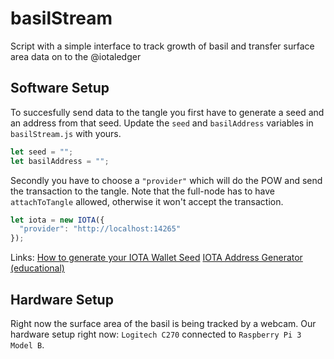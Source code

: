# basilStream
Script with a simple interface to track growth of basil and transfer surface area data on to the @iotaledger

## Software Setup
To succesfully send data to the tangle you first have to generate a seed and an address from that seed. Update the `seed` and `basilAddress` variables in `basilStream.js` with yours.

```js
let seed = "";
let basilAddress = "";
```

Secondly you have to choose a `"provider"` which will do the POW and send the transaction to the tangle. Note that the full-node has to have `attachToTangle` allowed, otherwise it won't accept the transaction.

```js
let iota = new IOTA({
  "provider": "http://localhost:14265"
});
```

Links:
[How to generate your IOTA Wallet Seed](https://iota.guide/seed/how-to-generate-iota-wallet-seed/)
[IOTA Address Generator (educational)](https://github.com/domschiener/iota-address-generator)

## Hardware Setup
Right now the surface area of the basil is being tracked by a webcam. Our hardware setup right now: `Logitech C270` connected to `Raspberry Pi 3 Model B`.
